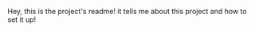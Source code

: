 Hey, this is the project's readme!
it tells me about this project
and how to set it up!
<added this line on github>
